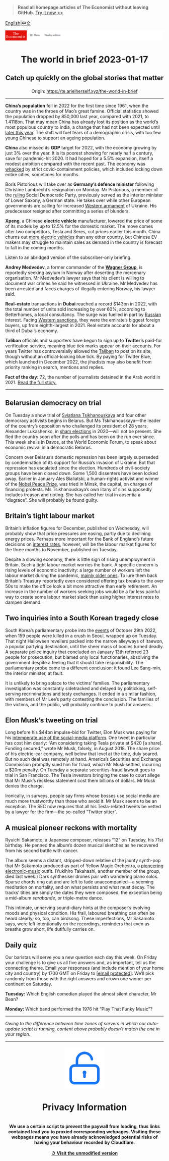 > **Read all homepage articles of The Economist without leaving GitHub.** [Try it now >>](https://arielherself.github.io/te)

[English](https://github.com/arielherself/espresso/blob/main/README.md)|[中文](https://github-com.translate.goog/arielherself/espresso/blob/main/README.md?_x_tr_sl=en&_x_tr_tl=zh-CN&_x_tr_hl=zh-CN&_x_tr_pto=wapp)



![The Economist](menubar.png)

# <p align="center">The world in brief 2023-01-17</p>

## <p align="center">Catch up quickly on the global stories that matter</p>

<p align="center">Origin: <a href="https://te.arielherself.xyz/the-world-in-brief">https://te.arielherself.xyz/the-world-in-brief</a><hr>

<strong>China’s population</strong> fell in 2022 for the first time since 1961, when the country was in the throes of Mao’s great famine. Official statistics showed the population dropped by 850,000 last year, compared with 2021, to 1.4118bn. That may mean China has already lost its position as the world’s most populous country to India, a change that had not been expected until [later this year](https://te.arielherself.xyz/the-world-ahead/2022/11/14/india-will-become-the-worlds-most-populous-country-in-2023). The shift will fuel fears of a demographic crisis, with too few young Chinese to support an ageing population.

<strong>China</strong> also missed its <strong>GDP</strong> target for 2022, with the economy growing by just 3% over the year. It is its poorest showing for nearly half a century, save for pandemic-hit 2020. It had hoped for a 5.5% expansion, itself a modest ambition compared with the recent past. The economy was [whacked](https://te.arielherself.xyz/finance-and-economics/2022/12/20/chinas-leaders-ponder-an-economy-without-lockdowns-or-crackdowns) by strict covid-containment policies, which included locking down entire cities, sometimes for months.

Boris Pistorious will take over as <strong>Germany’s defence minister</strong> following Christine Lambrecht’s resignation on Monday. Mr Pistorious, a member of the [ruling](https://te.arielherself.xyz/europe/2022/12/07/germanys-ruling-coalition-marks-its-first-anniversary) Social Democratic Party, previously served as the interior minister of Lower Saxony, a German state. He takes over while other European governments are calling for increased [Western armament](https://te.arielherself.xyz/leaders/2023/01/11/the-west-should-supply-tanks-to-ukraine) of Ukraine. His predecessor resigned after committing a series of blunders. 

<strong>Xpeng</strong>, a Chinese <strong>electric vehicle</strong> manufacturer, lowered the price of some of its models by up to 12.5% for the domestic market. The move comes after two competitors, Tesla and Seres, cut prices earlier this month. China churns out [more electric vehicles](https://te.arielherself.xyz/business/2022/10/13/chinese-marques-try-to-make-inroads-into-western-markets) than any other country, but Chinese EV makers may struggle to maintain sales as demand in the country is forecast to fall in the coming months.

Listen to an abridged version of the subscriber-only briefing.

<strong>Andrey Medvedev</strong>, a former commander of the [<strong>Wagner Group</strong>](https://te.arielherself.xyz/the-economist-explains/2022/03/07/what-is-the-wagner-group-russias-mercenary-organisation), is reportedly seeking asylum in Norway after deserting the mercenary organisation. Mr Medvedev’s lawyer says that his client is willing to document war crimes he said he witnessed in Ukraine. Mr Medvedev has been arrested and faces charges of illegally entering Norway, his lawyer said.

<strong>Real-estate</strong> transactions in <strong>Dubai </strong>reached a record $143bn in 2022, with the total number of units sold increasing by over 60%, according to Betterhomes, a local consultancy. The surge was fuelled in part by [Russian](https://te.arielherself.xyz/finance-and-economics/2022/09/22/dubai-is-the-worlds-resurgent-entrepot) interest. Facing [Western sanctions](https://te.arielherself.xyz/leaders/2022/08/25/are-sanctions-working), they were the emirate’s biggest foreign buyers, up from eighth-largest in 2021. Real estate accounts for about a third of Dubai’s economy.

<strong>Taliban</strong> officials and supporters have begun to sign up to <strong>Twitter’s</strong> paid-for verification service, meaning blue tick marks appear on their accounts. For years Twitter has controversially allowed the [Taliban](https://te.arielherself.xyz/1843/2022/12/05/the-secret-life-of-afghans-under-the-taliban) to post on its site, though without an official-looking blue tick. By paying for Twitter Blue, which launched in December 2022, the jihadists may also benefit from priority ranking in search, mentions and replies.

<strong>Fact of the day:</strong> 72, the number of journalists detained in the Arab world in 2021. [Read the full story.](https://te.arielherself.xyz/middle-east-and-africa/2023/01/13/the-arab-worlds-rulers-have-turned-journalists-into-courtiers)

----------

## Belarusian democracy on trial

On Tuesday a show trial of [Sviatlana Tsikhanouskaya](https://te.arielherself.xyz/by-invitation/2022/04/02/sviatlana-tsikhanouskaya-argues-that-europe-will-be-safer-if-belarus-is-free) and four other democracy activists begins in Belarus. But Ms Tskihanouskaya—the leader of the country’s opposition who challenged its president of 28 years, Alexander Lukashenko, in [sham elections](https://te.arielherself.xyz/leaders/2020/08/13/belaruss-election-was-a-sham-the-wests-response-has-been-feeble) in 2020—will not be present. She fled the country soon after the polls and has been on the run ever since. This week she is in Davos, at the World Economic Forum, to speak about economic revival in a democratic Belarus.

Concern over Belarus’s domestic repression has been largely superseded by condemnation of its support for Russia’s invasion of Ukraine. But that repression has escalated since the election. Hundreds of civil-society groups have been closed down. Some 1,500 dissenters have been locked away. Earlier in January Ales Bialiatski, a human-rights activist and winner of the [Nobel Peace Prize](https://te.arielherself.xyz/europe/2022/10/07/the-nobel-peace-prize-recognises-human-rights-groups-that-spoke-truth-to-putinism), was tried in Minsk, the capital, on charges of financing protests. Ms Tsikhanouskaya’s own litany of sins supposedly includes treason and rioting. She has called her trial in absentia a “disgrace”. She will probably be found guilty.

## Britain’s tight labour market

Britain’s inflation figures for December, published on Wednesday, will probably show that price pressures are easing, partly due to declining energy prices. Perhaps more important for the Bank of England’s future decisions on [interest rates](https://te.arielherself.xyz/briefing/2022/12/08/rising-interest-rates-and-inflation-have-upended-investing), however, will be the labour market figures for the three months to November, published on Tuesday. 

Despite a slowing economy, there is little sign of rising unemployment in Britain. Such a tight labour market worries the bank. A specific concern is rising levels of economic inactivity: a large number of workers left the labour market during the pandemic, [mainly older ones](https://te.arielherself.xyz/britain/2022/10/27/where-did-all-britains-50-somethings-go). To lure them back Britain’s Treasury reportedly even considered offering tax breaks to the over 50s to make the office look a bit more attractive than early retirement. An increase in the number of workers seeking jobs would be a far less painful way to create some labour market slack than using higher interest rates to dampen demand.

## Two inquiries into a South Korean tragedy close

South Korea’s parliamentary probe into the [events](https://te.arielherself.xyz/asia/2022/11/03/when-a-disaster-shakes-a-country-political-leaders-face-peril) of October 29th 2022, when 159 people were killed in a crush in Seoul, wrapped up on Tuesday. That night Halloween revellers packed into the narrow alleyways of Itaewon, a popular partying destination, until the sheer mass of bodies turned deadly. A separate police inquiry that concluded on January 13th referred 23 people for prosecution, but blamed only local functionaries, absolving the government despite a feeling that it should take responsibility. The parliamentary probe came to a different conclusion: it found Lee Sang-min, the interior minister, at fault.

It is unlikely to bring solace to the victims’ families. The parliamentary investigation was constantly sidetracked and delayed by politicking, self-serving recriminations and testy exchanges. It ended in a similar fashion, with members of Mr Lee’s party contesting the conclusion. The families of the victims, and the public, will probably continue to push for answers.

## Elon Musk’s tweeting on trial

Long before his $44bn impulse-bid for Twitter, Elon Musk was paying for his [intemperate use of the social-media platform](https://te.arielherself.xyz/leaders/2022/12/19/elon-musks-44bn-education-on-free-speech). One tweet in particular has cost him dearly: “Am considering taking Tesla private at $420 [a share]. Funding secured,” wrote Mr Musk, falsely, in August 2018. The share price of his electric-car company, well below that level at the time, duly soared. But no such deal was remotely at hand. America’s Securities and Exchange Commission promptly sued him for fraud, which Mr Musk settled, incurring a $20m penalty. On Tuesday a separate securities-fraud lawsuit goes to trial in San Francisco. The Tesla investors bringing the case to court allege that Mr Musk’s reckless statement cost them billions of dollars. Mr Musk denies the charge.

Ironically, in surveys, people say firms whose bosses use social media are much more trustworthy than those who avoid it. Mr Musk seems to be an exception. The SEC now requires that all his Tesla-related tweets be vetted by a lawyer for the firm—the so-called “Twitter sitter”.

## A musical pioneer reckons with mortality

Ryuichi Sakamoto, a Japanese composer, releases “12” on Tuesday, his 71st birthday. He penned the album’s dozen musical sketches as he recovered from his second battle with cancer.

The album seems a distant, stripped-down relative of the jaunty synth-pop that Mr Sakamoto produced as part of Yellow Magic Orchestra, a [pioneering electronic-music](https://te.arielherself.xyz/1843/2019/04/18/make-brexit-bearablewith-japanese-ambient-music) outfit. (Yukihiro Takahashi, another member of the group, died last week.) Dark synthesiser drones pair with wandering piano solos. Sparse chords ring out and are left to fade unaccompanied—a seeming meditation on mortality, and on what persists and what must decay. The tracks’ titles are simply the dates they were composed, the exception being a mid-album <em>sarabande</em>, or triple-metre dance.

This intimate, unnerving sound-diary hints at the composer’s evolving moods and physical condition. His frail, laboured breathing can often be heard clearly; so, too, can birdsong. These imperfections, Mr Sakamoto says, were left intentionally on the recordings, reminders that even as breaths grow short, life dutifully carries on. 

## Daily quiz

Our baristas will serve you a new question each day this week. On Friday your challenge is to give us all five answers and, as important, tell us the connecting theme. Email your responses (and include mention of your home city and country) by 1700 GMT on Friday to [<span class="__cf_email__" data-cfemail="f7a6829e8db284878592848498b792949899989a9e8483d994989a">[email&#160;protected]</span>](https://mail.google.com/mail/?view=cm&amp;fs=1&amp;tf=1&amp;to=QuizEspresso@te.arielherself.xyz). We’ll pick randomly from those with the right answers and crown one winner per continent on Saturday.

<strong>Tuesday:</strong> Which English comedian played the almost silent character, Mr Bean?  


<strong>Monday: </strong>Which band performed the 1976 hit “Play That Funky Music”?

----------

*Owing to the difference between time zones of servers in which our auto-update script is running, content above probably doesn't match the one in your region.*

|<br><div align="center"><img src="unlock.png" /><h1>Privacy Information</h1></div></br>We use a certain script to prevent the paywall from loading, thus links contained lead you to proxied corresponding webpages. Visiting these webpages means you have already acknowledged potential risks of having your behaviour recorded by Cloudflare.<br><br>[&#x21BA; Visit the unmodified version](README.raw.md)<br><br>|
|-----|
